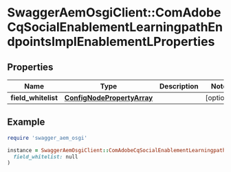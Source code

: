 # SwaggerAemOsgiClient::ComAdobeCqSocialEnablementLearningpathEndpointsImplEnablementLProperties

## Properties

| Name | Type | Description | Notes |
| ---- | ---- | ----------- | ----- |
| **field_whitelist** | [**ConfigNodePropertyArray**](ConfigNodePropertyArray.md) |  | [optional] |

## Example

```ruby
require 'swagger_aem_osgi'

instance = SwaggerAemOsgiClient::ComAdobeCqSocialEnablementLearningpathEndpointsImplEnablementLProperties.new(
  field_whitelist: null
)
```

